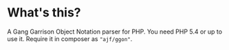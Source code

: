 What's this?
============

A Gang Garrison Object Notation parser for PHP. You need PHP 5.4 or up to use it. Require it in composer as `"ajf/ggon"`.
